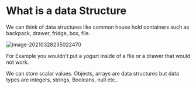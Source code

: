 # What is a data Structure

We can think of data structures like common house hold containers such as backpack, drawer, fridge, box, file.

![image-20210328235022470](C:\Users\camer\AppData\Roaming\Typora\typora-user-images\image-20210328235022470.png)

For Example you wouldn’t put a yogurt inside of  a file or a drawer that would not work. 

We can store scalar values. Objects, arrays are data structures but data types are integers, strings, Booleans, null etc..

